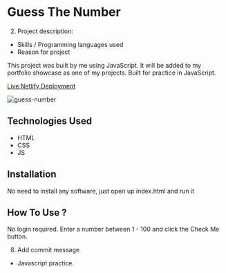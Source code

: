 # Guess The Number

2. Project description:
- Skills / Programming languages used
- Reason for project

This project was built by me using JavaScript. It will be added to my portfolio showcase as one of my projects. Built for practice in JavaScript.


[Live Netlify Deployment](https://horatio-404-not-found-error-page.netlify.app/)


![guess-number](https://user-images.githubusercontent.com/78431899/190428489-9ddc7d26-586d-403f-8ae6-11d43f8d875e.png)


## Technologies Used
* HTML
* CSS
* JS


## Installation
No need to install any software, just open up index.html and run it


## How To Use ?
No login required. Enter a number between 1 - 100 and click the Check Me button.


8. Add commit message
- Javascript practice.
